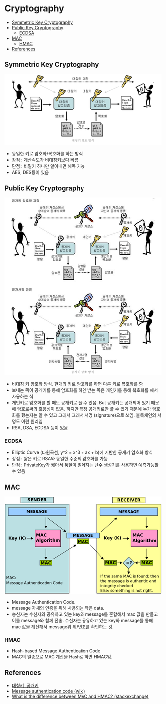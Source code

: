 # Cryptography

- [Symmetric Key Cryptography](#symmetric-key-cryptography)
- [Public Key Cryptography](#public-key-cryptography)
  - [ECDSA](#ecdsa)
- [MAC](#mac)
  - [HMAC](#hmac)
- [References](#references)

## Symmetric Key Cryptography

![symmetric-key-cryptography](./img/symmetric-key-cryptography.png)

- 동일한 키로 암호화/복호화를 하는 방식
- 장점 : 계산속도가 비대칭키보다 빠름
- 단점 : 비밀키 하나만 알아내면 해독 가능
- AES, DES등이 있음

## Public Key Cryptography

![public-key-cryptography](./img/public-key-cryptography.png)

- 비대칭 키 암호화 방식. 한개의 키로 암호화를 하면 다른 키로 복호화를 함
- 보내는 쪽이 공개키를 통해 암호화를 하면 받는 쪽은 개인키를 통해 복호화를 해서 사용하는 식
- 개인키로 암호화를 할 때도 공개키로 풀 수 있음. But 공개키는 공개되어 있기 때문에 암호로써의 효용성이 없음. 하지만 특정 공개키로만 풀 수 있기 때문에 누가 암호화를 했는지는 알 수 있고 그래서 그래서 서명 (signature)으로 쓰임. 블록체인의 서명도 이런 원리임
- RSA, DSA, ECDSA 등이 있음

### ECDSA

- Elliptic Curve (타원곡선, y^2 = x^3 + ax + b)에 기반한 공개키 암호화 방식
- 장점 : 짧은 키로 RSA와 동일한 수준의 암호화를 가능
- 단점 : PrivateKey가 짧아서 품질이 떨어지는 난수 생성기를 사용하면 예측가능할 수 있음

## MAC

![mac](./img/cryptography-mac.png)

- Message Authentication Code.
- message 자체의 인증을 위해 사용되는 작은 data.
- 송신자는 수신자와 공유하고 있는 key와 message를 혼합해서 mac 값을 만들고 이를 message와 함께 전송. 수신자는 공유하고 있는 key와 message를 통해 mac 값을 계산해서 message위 위/변조를 확인하는 것.

### HMAC

- Hash-based Message Authentication Code
- MAC의 일종으로 MAC 계산을 Hash로 하면 HMAC임.

## References

- [대칭키, 공개키](https://cryptocat.tistory.com/2)
- [Message authentication code (wiki)](https://en.wikipedia.org/wiki/Message_authentication_code)
- [What is the difference between MAC and HMAC? (stackexchange)](https://crypto.stackexchange.com/questions/6523/what-is-the-difference-between-mac-and-hmac)
